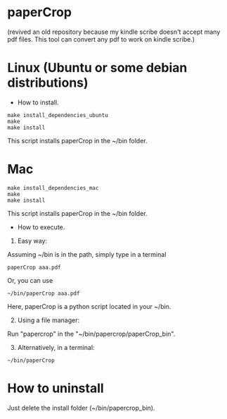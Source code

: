 # paperCrop 

(revived an old repository because my kindle scribe doesn't accept many pdf files. This tool can convert any pdf to work on kindle scribe.)

Linux (Ubuntu or some debian distributions) 
=

* How to install.

```
make install_dependencies_ubuntu
make
make install
```

This script installs paperCrop in the ~/bin folder. 

Mac 
=
```
make install_dependencies_mac
make
make install
```

This script installs paperCrop in the ~/bin folder. 


* How to execute.

1. Easy way:

Assuming ~/bin is in the path, simply type in a terminal
```
paperCrop aaa.pdf
```
Or, you can use
```
~/bin/paperCrop aaa.pdf
```
Here, paperCrop is a python script located in your ~/bin.

2. Using a file manager:

Run "papercrop" in the "~/bin/papercrop/paperCrop_bin".

3. Alternatively, in a terminal:
```
~/bin/paperCrop
```


How to uninstall
=
Just delete the install folder (~/bin/papercrop_bin).
